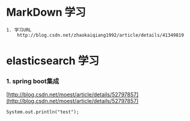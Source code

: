 # MarkDown 学习
    1. 学习URL
        http://blog.csdn.net/zhaokaiqiang1992/article/details/41349819

# elasticsearch 学习
### 1. spring boot集成
[http://blog.csdn.net/moest/article/details/52797857](http://blog.csdn.net/moest/article/details/52797857)
<br>

`System.out.println("test");`

